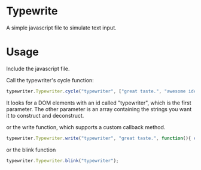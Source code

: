 Typewrite
=========

A simple javascript file to simulate text input.

Usage
=========
Include the javascript file.

Call the typewriter's cycle function:

```javascript
typewriter.Typewriter.cycle("typewriter", ["great taste.", "awesome ideas.", "a love for code.", "an obsession with details."]);
```


It looks for a DOM elements with an id called "typewriter", which is the first parameter.
The other parameter is an array containing the strings you want it to construct and deconstruct.

or the write function, which supports a custom callback method.

```javascript
typewriter.Typewriter.write("typewriter", "great taste.", function(){ callback() });
```


or the blink function

```javascript
typewriter.Typewriter.blink("typewriter");
```